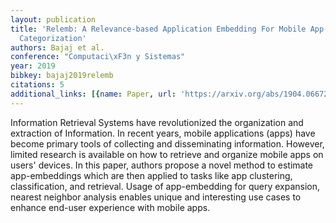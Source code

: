 ```yaml
---
layout: publication
title: 'Relemb: A Relevance-based Application Embedding For Mobile App Retrieval And
  Categorization'
authors: Bajaj et al.
conference: "Computaci\xF3n y Sistemas"
year: 2019
bibkey: bajaj2019relemb
citations: 5
additional_links: [{name: Paper, url: 'https://arxiv.org/abs/1904.06672'}]
---
```

Information Retrieval Systems have revolutionized the organization and
extraction of Information. In recent years, mobile applications (apps) have
become primary tools of collecting and disseminating information. However,
limited research is available on how to retrieve and organize mobile apps on
users' devices. In this paper, authors propose a novel method to estimate
app-embeddings which are then applied to tasks like app clustering,
classification, and retrieval. Usage of app-embedding for query expansion,
nearest neighbor analysis enables unique and interesting use cases to enhance
end-user experience with mobile apps.